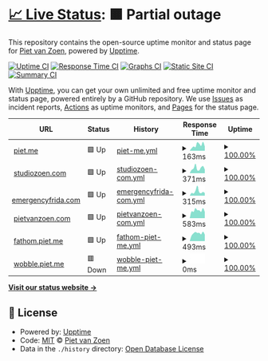 # [📈 Live Status](https://pietvanzoen.github.io/upptime): <!--live status--> **🟧 Partial outage**

This repository contains the open-source uptime monitor and status page for [Piet van Zoen](https://piet.me), powered by [Upptime](https://github.com/upptime/upptime).

[![Uptime CI](https://github.com/pietvanzoen/upptime/workflows/Uptime%20CI/badge.svg)](https://github.com/upptime/upptime/actions?query=workflow%3A%22Uptime+CI%22)
[![Response Time CI](https://github.com/pietvanzoen/upptime/workflows/Response%20Time%20CI/badge.svg)](https://github.com/upptime/upptime/actions?query=workflow%3A%22Response+Time+CI%22)
[![Graphs CI](https://github.com/pietvanzoen/upptime/workflows/Graphs%20CI/badge.svg)](https://github.com/upptime/upptime/actions?query=workflow%3A%22Graphs+CI%22)
[![Static Site CI](https://github.com/pietvanzoen/upptime/workflows/Static%20Site%20CI/badge.svg)](https://github.com/upptime/upptime/actions?query=workflow%3A%22Static+Site+CI%22)
[![Summary CI](https://github.com/pietvanzoen/upptime/workflows/Summary%20CI/badge.svg)](https://github.com/upptime/upptime/actions?query=workflow%3A%22Summary+CI%22)

With [Upptime](https://upptime.js.org), you can get your own unlimited and free uptime monitor and status page, powered entirely by a GitHub repository. We use [Issues](https://github.com/pietvanzoen/upptime/issues) as incident reports, [Actions](https://github.com/pietvanzoen/upptime/actions) as uptime monitors, and [Pages](https://pietvanzoen.github.io/upptime) for the status page.

<!--start: status pages-->
<!-- This summary is generated by Upptime (https://github.com/upptime/upptime) -->
<!-- Do not edit this manually, your changes will be overwritten -->
<!-- prettier-ignore -->
| URL | Status | History | Response Time | Uptime |
| --- | ------ | ------- | ------------- | ------ |
| <img alt="" src="https://favicons.githubusercontent.com/piet.me" height="13"> [piet.me](https://piet.me/test) | 🟩 Up | [piet-me.yml](https://github.com/pietvanzoen/upptime/commits/HEAD/history/piet-me.yml) | <details><summary><img alt="Response time graph" src="./graphs/piet-me/response-time-week.png" height="20"> 163ms</summary><br><a href="https://pietvanzoen.github.io/upptime/history/piet-me"><img alt="Response time 158" src="https://img.shields.io/endpoint?url=https%3A%2F%2Fraw.githubusercontent.com%2Fpietvanzoen%2Fupptime%2FHEAD%2Fapi%2Fpiet-me%2Fresponse-time.json"></a><br><a href="https://pietvanzoen.github.io/upptime/history/piet-me"><img alt="24-hour response time 239" src="https://img.shields.io/endpoint?url=https%3A%2F%2Fraw.githubusercontent.com%2Fpietvanzoen%2Fupptime%2FHEAD%2Fapi%2Fpiet-me%2Fresponse-time-day.json"></a><br><a href="https://pietvanzoen.github.io/upptime/history/piet-me"><img alt="7-day response time 163" src="https://img.shields.io/endpoint?url=https%3A%2F%2Fraw.githubusercontent.com%2Fpietvanzoen%2Fupptime%2FHEAD%2Fapi%2Fpiet-me%2Fresponse-time-week.json"></a><br><a href="https://pietvanzoen.github.io/upptime/history/piet-me"><img alt="30-day response time 158" src="https://img.shields.io/endpoint?url=https%3A%2F%2Fraw.githubusercontent.com%2Fpietvanzoen%2Fupptime%2FHEAD%2Fapi%2Fpiet-me%2Fresponse-time-month.json"></a><br><a href="https://pietvanzoen.github.io/upptime/history/piet-me"><img alt="1-year response time 158" src="https://img.shields.io/endpoint?url=https%3A%2F%2Fraw.githubusercontent.com%2Fpietvanzoen%2Fupptime%2FHEAD%2Fapi%2Fpiet-me%2Fresponse-time-year.json"></a></details> | <details><summary><a href="https://pietvanzoen.github.io/upptime/history/piet-me">100.00%</a></summary><a href="https://pietvanzoen.github.io/upptime/history/piet-me"><img alt="All-time uptime 100.00%" src="https://img.shields.io/endpoint?url=https%3A%2F%2Fraw.githubusercontent.com%2Fpietvanzoen%2Fupptime%2FHEAD%2Fapi%2Fpiet-me%2Fuptime.json"></a><br><a href="https://pietvanzoen.github.io/upptime/history/piet-me"><img alt="24-hour uptime 100.00%" src="https://img.shields.io/endpoint?url=https%3A%2F%2Fraw.githubusercontent.com%2Fpietvanzoen%2Fupptime%2FHEAD%2Fapi%2Fpiet-me%2Fuptime-day.json"></a><br><a href="https://pietvanzoen.github.io/upptime/history/piet-me"><img alt="7-day uptime 100.00%" src="https://img.shields.io/endpoint?url=https%3A%2F%2Fraw.githubusercontent.com%2Fpietvanzoen%2Fupptime%2FHEAD%2Fapi%2Fpiet-me%2Fuptime-week.json"></a><br><a href="https://pietvanzoen.github.io/upptime/history/piet-me"><img alt="30-day uptime 100.00%" src="https://img.shields.io/endpoint?url=https%3A%2F%2Fraw.githubusercontent.com%2Fpietvanzoen%2Fupptime%2FHEAD%2Fapi%2Fpiet-me%2Fuptime-month.json"></a><br><a href="https://pietvanzoen.github.io/upptime/history/piet-me"><img alt="1-year uptime 100.00%" src="https://img.shields.io/endpoint?url=https%3A%2F%2Fraw.githubusercontent.com%2Fpietvanzoen%2Fupptime%2FHEAD%2Fapi%2Fpiet-me%2Fuptime-year.json"></a></details>
| <img alt="" src="https://favicons.githubusercontent.com/www.studiozoen.com" height="13"> [studiozoen.com](https://www.studiozoen.com) | 🟩 Up | [studiozoen-com.yml](https://github.com/pietvanzoen/upptime/commits/HEAD/history/studiozoen-com.yml) | <details><summary><img alt="Response time graph" src="./graphs/studiozoen-com/response-time-week.png" height="20"> 371ms</summary><br><a href="https://pietvanzoen.github.io/upptime/history/studiozoen-com"><img alt="Response time 268" src="https://img.shields.io/endpoint?url=https%3A%2F%2Fraw.githubusercontent.com%2Fpietvanzoen%2Fupptime%2FHEAD%2Fapi%2Fstudiozoen-com%2Fresponse-time.json"></a><br><a href="https://pietvanzoen.github.io/upptime/history/studiozoen-com"><img alt="24-hour response time 329" src="https://img.shields.io/endpoint?url=https%3A%2F%2Fraw.githubusercontent.com%2Fpietvanzoen%2Fupptime%2FHEAD%2Fapi%2Fstudiozoen-com%2Fresponse-time-day.json"></a><br><a href="https://pietvanzoen.github.io/upptime/history/studiozoen-com"><img alt="7-day response time 371" src="https://img.shields.io/endpoint?url=https%3A%2F%2Fraw.githubusercontent.com%2Fpietvanzoen%2Fupptime%2FHEAD%2Fapi%2Fstudiozoen-com%2Fresponse-time-week.json"></a><br><a href="https://pietvanzoen.github.io/upptime/history/studiozoen-com"><img alt="30-day response time 268" src="https://img.shields.io/endpoint?url=https%3A%2F%2Fraw.githubusercontent.com%2Fpietvanzoen%2Fupptime%2FHEAD%2Fapi%2Fstudiozoen-com%2Fresponse-time-month.json"></a><br><a href="https://pietvanzoen.github.io/upptime/history/studiozoen-com"><img alt="1-year response time 268" src="https://img.shields.io/endpoint?url=https%3A%2F%2Fraw.githubusercontent.com%2Fpietvanzoen%2Fupptime%2FHEAD%2Fapi%2Fstudiozoen-com%2Fresponse-time-year.json"></a></details> | <details><summary><a href="https://pietvanzoen.github.io/upptime/history/studiozoen-com">100.00%</a></summary><a href="https://pietvanzoen.github.io/upptime/history/studiozoen-com"><img alt="All-time uptime 100.00%" src="https://img.shields.io/endpoint?url=https%3A%2F%2Fraw.githubusercontent.com%2Fpietvanzoen%2Fupptime%2FHEAD%2Fapi%2Fstudiozoen-com%2Fuptime.json"></a><br><a href="https://pietvanzoen.github.io/upptime/history/studiozoen-com"><img alt="24-hour uptime 100.00%" src="https://img.shields.io/endpoint?url=https%3A%2F%2Fraw.githubusercontent.com%2Fpietvanzoen%2Fupptime%2FHEAD%2Fapi%2Fstudiozoen-com%2Fuptime-day.json"></a><br><a href="https://pietvanzoen.github.io/upptime/history/studiozoen-com"><img alt="7-day uptime 100.00%" src="https://img.shields.io/endpoint?url=https%3A%2F%2Fraw.githubusercontent.com%2Fpietvanzoen%2Fupptime%2FHEAD%2Fapi%2Fstudiozoen-com%2Fuptime-week.json"></a><br><a href="https://pietvanzoen.github.io/upptime/history/studiozoen-com"><img alt="30-day uptime 100.00%" src="https://img.shields.io/endpoint?url=https%3A%2F%2Fraw.githubusercontent.com%2Fpietvanzoen%2Fupptime%2FHEAD%2Fapi%2Fstudiozoen-com%2Fuptime-month.json"></a><br><a href="https://pietvanzoen.github.io/upptime/history/studiozoen-com"><img alt="1-year uptime 100.00%" src="https://img.shields.io/endpoint?url=https%3A%2F%2Fraw.githubusercontent.com%2Fpietvanzoen%2Fupptime%2FHEAD%2Fapi%2Fstudiozoen-com%2Fuptime-year.json"></a></details>
| <img alt="" src="https://favicons.githubusercontent.com/emergencyfrida.com" height="13"> [emergencyfrida.com](https://emergencyfrida.com/-/f6c41a8bfc) | 🟩 Up | [emergencyfrida-com.yml](https://github.com/pietvanzoen/upptime/commits/HEAD/history/emergencyfrida-com.yml) | <details><summary><img alt="Response time graph" src="./graphs/emergencyfrida-com/response-time-week.png" height="20"> 315ms</summary><br><a href="https://pietvanzoen.github.io/upptime/history/emergencyfrida-com"><img alt="Response time 293" src="https://img.shields.io/endpoint?url=https%3A%2F%2Fraw.githubusercontent.com%2Fpietvanzoen%2Fupptime%2FHEAD%2Fapi%2Femergencyfrida-com%2Fresponse-time.json"></a><br><a href="https://pietvanzoen.github.io/upptime/history/emergencyfrida-com"><img alt="24-hour response time 185" src="https://img.shields.io/endpoint?url=https%3A%2F%2Fraw.githubusercontent.com%2Fpietvanzoen%2Fupptime%2FHEAD%2Fapi%2Femergencyfrida-com%2Fresponse-time-day.json"></a><br><a href="https://pietvanzoen.github.io/upptime/history/emergencyfrida-com"><img alt="7-day response time 315" src="https://img.shields.io/endpoint?url=https%3A%2F%2Fraw.githubusercontent.com%2Fpietvanzoen%2Fupptime%2FHEAD%2Fapi%2Femergencyfrida-com%2Fresponse-time-week.json"></a><br><a href="https://pietvanzoen.github.io/upptime/history/emergencyfrida-com"><img alt="30-day response time 293" src="https://img.shields.io/endpoint?url=https%3A%2F%2Fraw.githubusercontent.com%2Fpietvanzoen%2Fupptime%2FHEAD%2Fapi%2Femergencyfrida-com%2Fresponse-time-month.json"></a><br><a href="https://pietvanzoen.github.io/upptime/history/emergencyfrida-com"><img alt="1-year response time 293" src="https://img.shields.io/endpoint?url=https%3A%2F%2Fraw.githubusercontent.com%2Fpietvanzoen%2Fupptime%2FHEAD%2Fapi%2Femergencyfrida-com%2Fresponse-time-year.json"></a></details> | <details><summary><a href="https://pietvanzoen.github.io/upptime/history/emergencyfrida-com">100.00%</a></summary><a href="https://pietvanzoen.github.io/upptime/history/emergencyfrida-com"><img alt="All-time uptime 100.00%" src="https://img.shields.io/endpoint?url=https%3A%2F%2Fraw.githubusercontent.com%2Fpietvanzoen%2Fupptime%2FHEAD%2Fapi%2Femergencyfrida-com%2Fuptime.json"></a><br><a href="https://pietvanzoen.github.io/upptime/history/emergencyfrida-com"><img alt="24-hour uptime 100.00%" src="https://img.shields.io/endpoint?url=https%3A%2F%2Fraw.githubusercontent.com%2Fpietvanzoen%2Fupptime%2FHEAD%2Fapi%2Femergencyfrida-com%2Fuptime-day.json"></a><br><a href="https://pietvanzoen.github.io/upptime/history/emergencyfrida-com"><img alt="7-day uptime 100.00%" src="https://img.shields.io/endpoint?url=https%3A%2F%2Fraw.githubusercontent.com%2Fpietvanzoen%2Fupptime%2FHEAD%2Fapi%2Femergencyfrida-com%2Fuptime-week.json"></a><br><a href="https://pietvanzoen.github.io/upptime/history/emergencyfrida-com"><img alt="30-day uptime 100.00%" src="https://img.shields.io/endpoint?url=https%3A%2F%2Fraw.githubusercontent.com%2Fpietvanzoen%2Fupptime%2FHEAD%2Fapi%2Femergencyfrida-com%2Fuptime-month.json"></a><br><a href="https://pietvanzoen.github.io/upptime/history/emergencyfrida-com"><img alt="1-year uptime 100.00%" src="https://img.shields.io/endpoint?url=https%3A%2F%2Fraw.githubusercontent.com%2Fpietvanzoen%2Fupptime%2FHEAD%2Fapi%2Femergencyfrida-com%2Fuptime-year.json"></a></details>
| <img alt="" src="https://favicons.githubusercontent.com/pietvanzoen.com" height="13"> [pietvanzoen.com](http://pietvanzoen.com) | 🟩 Up | [pietvanzoen-com.yml](https://github.com/pietvanzoen/upptime/commits/HEAD/history/pietvanzoen-com.yml) | <details><summary><img alt="Response time graph" src="./graphs/pietvanzoen-com/response-time-week.png" height="20"> 583ms</summary><br><a href="https://pietvanzoen.github.io/upptime/history/pietvanzoen-com"><img alt="Response time 511" src="https://img.shields.io/endpoint?url=https%3A%2F%2Fraw.githubusercontent.com%2Fpietvanzoen%2Fupptime%2FHEAD%2Fapi%2Fpietvanzoen-com%2Fresponse-time.json"></a><br><a href="https://pietvanzoen.github.io/upptime/history/pietvanzoen-com"><img alt="24-hour response time 556" src="https://img.shields.io/endpoint?url=https%3A%2F%2Fraw.githubusercontent.com%2Fpietvanzoen%2Fupptime%2FHEAD%2Fapi%2Fpietvanzoen-com%2Fresponse-time-day.json"></a><br><a href="https://pietvanzoen.github.io/upptime/history/pietvanzoen-com"><img alt="7-day response time 583" src="https://img.shields.io/endpoint?url=https%3A%2F%2Fraw.githubusercontent.com%2Fpietvanzoen%2Fupptime%2FHEAD%2Fapi%2Fpietvanzoen-com%2Fresponse-time-week.json"></a><br><a href="https://pietvanzoen.github.io/upptime/history/pietvanzoen-com"><img alt="30-day response time 511" src="https://img.shields.io/endpoint?url=https%3A%2F%2Fraw.githubusercontent.com%2Fpietvanzoen%2Fupptime%2FHEAD%2Fapi%2Fpietvanzoen-com%2Fresponse-time-month.json"></a><br><a href="https://pietvanzoen.github.io/upptime/history/pietvanzoen-com"><img alt="1-year response time 511" src="https://img.shields.io/endpoint?url=https%3A%2F%2Fraw.githubusercontent.com%2Fpietvanzoen%2Fupptime%2FHEAD%2Fapi%2Fpietvanzoen-com%2Fresponse-time-year.json"></a></details> | <details><summary><a href="https://pietvanzoen.github.io/upptime/history/pietvanzoen-com">100.00%</a></summary><a href="https://pietvanzoen.github.io/upptime/history/pietvanzoen-com"><img alt="All-time uptime 100.00%" src="https://img.shields.io/endpoint?url=https%3A%2F%2Fraw.githubusercontent.com%2Fpietvanzoen%2Fupptime%2FHEAD%2Fapi%2Fpietvanzoen-com%2Fuptime.json"></a><br><a href="https://pietvanzoen.github.io/upptime/history/pietvanzoen-com"><img alt="24-hour uptime 100.00%" src="https://img.shields.io/endpoint?url=https%3A%2F%2Fraw.githubusercontent.com%2Fpietvanzoen%2Fupptime%2FHEAD%2Fapi%2Fpietvanzoen-com%2Fuptime-day.json"></a><br><a href="https://pietvanzoen.github.io/upptime/history/pietvanzoen-com"><img alt="7-day uptime 100.00%" src="https://img.shields.io/endpoint?url=https%3A%2F%2Fraw.githubusercontent.com%2Fpietvanzoen%2Fupptime%2FHEAD%2Fapi%2Fpietvanzoen-com%2Fuptime-week.json"></a><br><a href="https://pietvanzoen.github.io/upptime/history/pietvanzoen-com"><img alt="30-day uptime 100.00%" src="https://img.shields.io/endpoint?url=https%3A%2F%2Fraw.githubusercontent.com%2Fpietvanzoen%2Fupptime%2FHEAD%2Fapi%2Fpietvanzoen-com%2Fuptime-month.json"></a><br><a href="https://pietvanzoen.github.io/upptime/history/pietvanzoen-com"><img alt="1-year uptime 100.00%" src="https://img.shields.io/endpoint?url=https%3A%2F%2Fraw.githubusercontent.com%2Fpietvanzoen%2Fupptime%2FHEAD%2Fapi%2Fpietvanzoen-com%2Fuptime-year.json"></a></details>
| <img alt="" src="https://favicons.githubusercontent.com/fathom.piet.me" height="13"> [fathom.piet.me](https://fathom.piet.me) | 🟩 Up | [fathom-piet-me.yml](https://github.com/pietvanzoen/upptime/commits/HEAD/history/fathom-piet-me.yml) | <details><summary><img alt="Response time graph" src="./graphs/fathom-piet-me/response-time-week.png" height="20"> 493ms</summary><br><a href="https://pietvanzoen.github.io/upptime/history/fathom-piet-me"><img alt="Response time 461" src="https://img.shields.io/endpoint?url=https%3A%2F%2Fraw.githubusercontent.com%2Fpietvanzoen%2Fupptime%2FHEAD%2Fapi%2Ffathom-piet-me%2Fresponse-time.json"></a><br><a href="https://pietvanzoen.github.io/upptime/history/fathom-piet-me"><img alt="24-hour response time 381" src="https://img.shields.io/endpoint?url=https%3A%2F%2Fraw.githubusercontent.com%2Fpietvanzoen%2Fupptime%2FHEAD%2Fapi%2Ffathom-piet-me%2Fresponse-time-day.json"></a><br><a href="https://pietvanzoen.github.io/upptime/history/fathom-piet-me"><img alt="7-day response time 493" src="https://img.shields.io/endpoint?url=https%3A%2F%2Fraw.githubusercontent.com%2Fpietvanzoen%2Fupptime%2FHEAD%2Fapi%2Ffathom-piet-me%2Fresponse-time-week.json"></a><br><a href="https://pietvanzoen.github.io/upptime/history/fathom-piet-me"><img alt="30-day response time 461" src="https://img.shields.io/endpoint?url=https%3A%2F%2Fraw.githubusercontent.com%2Fpietvanzoen%2Fupptime%2FHEAD%2Fapi%2Ffathom-piet-me%2Fresponse-time-month.json"></a><br><a href="https://pietvanzoen.github.io/upptime/history/fathom-piet-me"><img alt="1-year response time 461" src="https://img.shields.io/endpoint?url=https%3A%2F%2Fraw.githubusercontent.com%2Fpietvanzoen%2Fupptime%2FHEAD%2Fapi%2Ffathom-piet-me%2Fresponse-time-year.json"></a></details> | <details><summary><a href="https://pietvanzoen.github.io/upptime/history/fathom-piet-me">100.00%</a></summary><a href="https://pietvanzoen.github.io/upptime/history/fathom-piet-me"><img alt="All-time uptime 100.00%" src="https://img.shields.io/endpoint?url=https%3A%2F%2Fraw.githubusercontent.com%2Fpietvanzoen%2Fupptime%2FHEAD%2Fapi%2Ffathom-piet-me%2Fuptime.json"></a><br><a href="https://pietvanzoen.github.io/upptime/history/fathom-piet-me"><img alt="24-hour uptime 100.00%" src="https://img.shields.io/endpoint?url=https%3A%2F%2Fraw.githubusercontent.com%2Fpietvanzoen%2Fupptime%2FHEAD%2Fapi%2Ffathom-piet-me%2Fuptime-day.json"></a><br><a href="https://pietvanzoen.github.io/upptime/history/fathom-piet-me"><img alt="7-day uptime 100.00%" src="https://img.shields.io/endpoint?url=https%3A%2F%2Fraw.githubusercontent.com%2Fpietvanzoen%2Fupptime%2FHEAD%2Fapi%2Ffathom-piet-me%2Fuptime-week.json"></a><br><a href="https://pietvanzoen.github.io/upptime/history/fathom-piet-me"><img alt="30-day uptime 100.00%" src="https://img.shields.io/endpoint?url=https%3A%2F%2Fraw.githubusercontent.com%2Fpietvanzoen%2Fupptime%2FHEAD%2Fapi%2Ffathom-piet-me%2Fuptime-month.json"></a><br><a href="https://pietvanzoen.github.io/upptime/history/fathom-piet-me"><img alt="1-year uptime 100.00%" src="https://img.shields.io/endpoint?url=https%3A%2F%2Fraw.githubusercontent.com%2Fpietvanzoen%2Fupptime%2FHEAD%2Fapi%2Ffathom-piet-me%2Fuptime-year.json"></a></details>
| <img alt="" src="https://favicons.githubusercontent.com/wibble.piet.me" height="13"> [wobble.piet.me](https://wibble.piet.me) | 🟥 Down | [wobble-piet-me.yml](https://github.com/pietvanzoen/upptime/commits/HEAD/history/wobble-piet-me.yml) | <details><summary><img alt="Response time graph" src="./graphs/wobble-piet-me/response-time-week.png" height="20"> 0ms</summary><br><a href="https://pietvanzoen.github.io/upptime/history/wobble-piet-me"><img alt="Response time 0" src="https://img.shields.io/endpoint?url=https%3A%2F%2Fraw.githubusercontent.com%2Fpietvanzoen%2Fupptime%2FHEAD%2Fapi%2Fwobble-piet-me%2Fresponse-time.json"></a><br><a href="https://pietvanzoen.github.io/upptime/history/wobble-piet-me"><img alt="24-hour response time 0" src="https://img.shields.io/endpoint?url=https%3A%2F%2Fraw.githubusercontent.com%2Fpietvanzoen%2Fupptime%2FHEAD%2Fapi%2Fwobble-piet-me%2Fresponse-time-day.json"></a><br><a href="https://pietvanzoen.github.io/upptime/history/wobble-piet-me"><img alt="7-day response time 0" src="https://img.shields.io/endpoint?url=https%3A%2F%2Fraw.githubusercontent.com%2Fpietvanzoen%2Fupptime%2FHEAD%2Fapi%2Fwobble-piet-me%2Fresponse-time-week.json"></a><br><a href="https://pietvanzoen.github.io/upptime/history/wobble-piet-me"><img alt="30-day response time 0" src="https://img.shields.io/endpoint?url=https%3A%2F%2Fraw.githubusercontent.com%2Fpietvanzoen%2Fupptime%2FHEAD%2Fapi%2Fwobble-piet-me%2Fresponse-time-month.json"></a><br><a href="https://pietvanzoen.github.io/upptime/history/wobble-piet-me"><img alt="1-year response time 0" src="https://img.shields.io/endpoint?url=https%3A%2F%2Fraw.githubusercontent.com%2Fpietvanzoen%2Fupptime%2FHEAD%2Fapi%2Fwobble-piet-me%2Fresponse-time-year.json"></a></details> | <details><summary><a href="https://pietvanzoen.github.io/upptime/history/wobble-piet-me">100.00%</a></summary><a href="https://pietvanzoen.github.io/upptime/history/wobble-piet-me"><img alt="All-time uptime 100.00%" src="https://img.shields.io/endpoint?url=https%3A%2F%2Fraw.githubusercontent.com%2Fpietvanzoen%2Fupptime%2FHEAD%2Fapi%2Fwobble-piet-me%2Fuptime.json"></a><br><a href="https://pietvanzoen.github.io/upptime/history/wobble-piet-me"><img alt="24-hour uptime 100.00%" src="https://img.shields.io/endpoint?url=https%3A%2F%2Fraw.githubusercontent.com%2Fpietvanzoen%2Fupptime%2FHEAD%2Fapi%2Fwobble-piet-me%2Fuptime-day.json"></a><br><a href="https://pietvanzoen.github.io/upptime/history/wobble-piet-me"><img alt="7-day uptime 100.00%" src="https://img.shields.io/endpoint?url=https%3A%2F%2Fraw.githubusercontent.com%2Fpietvanzoen%2Fupptime%2FHEAD%2Fapi%2Fwobble-piet-me%2Fuptime-week.json"></a><br><a href="https://pietvanzoen.github.io/upptime/history/wobble-piet-me"><img alt="30-day uptime 100.00%" src="https://img.shields.io/endpoint?url=https%3A%2F%2Fraw.githubusercontent.com%2Fpietvanzoen%2Fupptime%2FHEAD%2Fapi%2Fwobble-piet-me%2Fuptime-month.json"></a><br><a href="https://pietvanzoen.github.io/upptime/history/wobble-piet-me"><img alt="1-year uptime 100.00%" src="https://img.shields.io/endpoint?url=https%3A%2F%2Fraw.githubusercontent.com%2Fpietvanzoen%2Fupptime%2FHEAD%2Fapi%2Fwobble-piet-me%2Fuptime-year.json"></a></details>

<!--end: status pages-->

[**Visit our status website →**](https://pietvanzoen.github.io/upptime)

## 📄 License

- Powered by: [Upptime](https://github.com/upptime/upptime)
- Code: [MIT](./LICENSE) © [Piet van Zoen](https://piet.me)
- Data in the `./history` directory: [Open Database License](https://opendatacommons.org/licenses/odbl/1-0/)
